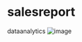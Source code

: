 # salesreport
dataanalytics
![image](https://user-images.githubusercontent.com/44460396/197916262-8ce51096-8328-476f-ad86-91ba8d726a6b.png)

